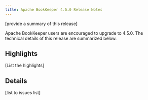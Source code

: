 ```yaml
---
title: Apache BookKeeper 4.5.0 Release Notes
---
```


[provide a summary of this release]

Apache BookKeeper users are encouraged to upgrade to 4.5.0. The technical details of this release are summarized
below.

## Highlights

[List the highlights]

## Details

[list to issues list]

